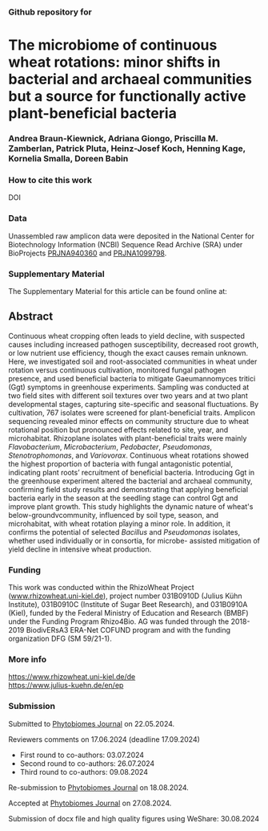 ### Github repository for 
# The microbiome of continuous wheat rotations: minor shifts in bacterial and archaeal communities but a source for functionally active plant-beneficial bacteria
### Andrea Braun-Kiewnick, Adriana Giongo, Priscilla M. Zamberlan, Patrick Pluta, Heinz-Josef Koch, Henning Kage, Kornelia Smalla, Doreen Babin

### How to cite this work
DOI

### Data
Unassembled raw amplicon data were deposited in the National Center for Biotechnology Information (NCBI) Sequence Read Archive (SRA) under BioProjects 
[PRJNA940360](https://www.ncbi.nlm.nih.gov/bioproject/PRJNA940360/) and [PRJNA1099798](https://www.ncbi.nlm.nih.gov/bioproject/PRJNA1099798/).

### Supplementary Material
The Supplementary Material for this article can be found online at: 

## Abstract
Continuous wheat cropping often leads to yield decline, with suspected causes including increased pathogen susceptibility, decreased root growth, or low nutrient use efficiency, though the exact causes remain unknown. Here, we investigated soil and root-associated communities in wheat under rotation versus continuous cultivation, monitored fungal pathogen presence, and used beneficial bacteria to mitigate Gaeumannomyces tritici (Ggt) symptoms in greenhouse experiments. Sampling was conducted at two field sites with different soil textures over two years and at two plant developmental stages, capturing site-specific and seasonal fluctuations. By cultivation, 767 isolates were screened for plant-beneficial traits. Amplicon sequencing revealed minor effects on community structure due to wheat rotational position but pronounced effects related to site, year, and microhabitat. Rhizoplane isolates with plant-beneficial traits were mainly *Flavobacterium*, *Microbacterium*, *Pedobacter*, *Pseudomonas*, *Stenotrophomonas*, and *Variovorax*. Continuous wheat rotations showed the highest proportion of bacteria with fungal antagonistic potential, indicating plant roots’ recruitment of beneficial bacteria. Introducing Ggt in the greenhouse experiment altered the bacterial and archaeal community, confirming field study results and demonstrating that applying beneficial bacteria early in the season at the seedling stage can control Ggt and improve plant growth. This study highlights the dynamic nature of wheat's below-groundvcommunity, influenced by soil type, season, and microhabitat, with wheat rotation playing a minor role. In addition, it confirms the potential of selected *Bacillus* and *Pseudomonas* isolates, whether used individually or in consortia, for microbe- assisted mitigation of yield decline in intensive wheat production.

### Funding
This work was conducted within the RhizoWheat Project (www.rhizowheat.uni-kiel.de), project number 031B0910D (Julius Kühn Institute), 031B0910C (Institute of Sugar Beet Research), and 031B0910A (Kiel), funded by the Federal Ministry of Education and Research (BMBF) under the Funding Program Rhizo4Bio. AG was funded through the 2018-2019 BiodivERsA3 ERA-Net COFUND program and with the funding organization DFG (SM 59/21-1).

### More info
https://www.rhizowheat.uni-kiel.de/de \
https://www.julius-kuehn.de/en/ep

### Submission
Submitted to [Phytobiomes Journal](https://apsjournals.apsnet.org/journal/pbiomes) on 22.05.2024. 

Reviewers comments on 17.06.2024 (deadline 17.09.2024)
- First round to co-authors: 03.07.2024
- Second round to co-authors: 26.07.2024
- Third round to co-authors: 09.08.2024

Re-submission to [Phytobiomes Journal](https://apsjournals.apsnet.org/journal/pbiomes) on 18.08.2024. 

Accepted at [Phytobiomes Journal](https://apsjournals.apsnet.org/journal/pbiomes) on 27.08.2024. 

Submission of docx file and high quality figures using WeShare: 30.08.2024
